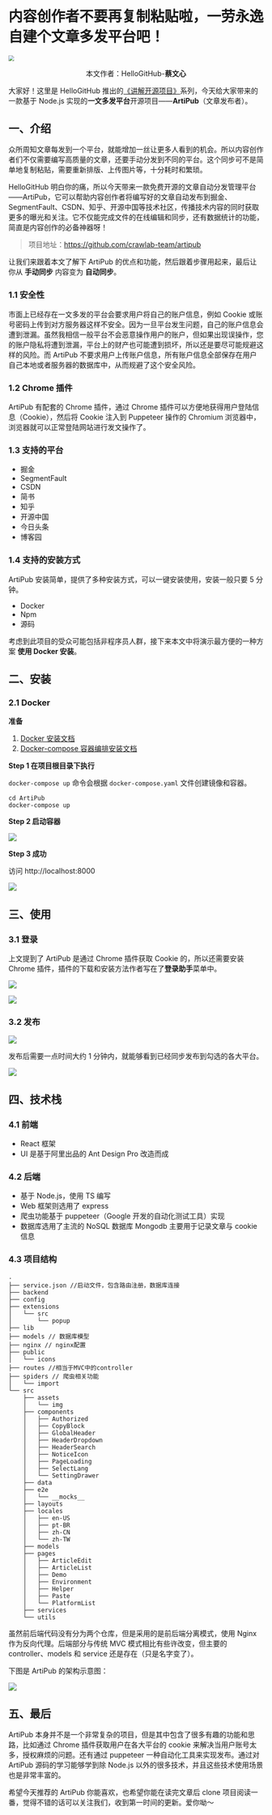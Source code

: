 # 内容创作者不要再复制粘贴啦，一劳永逸自建个文章多发平台吧！

<img src="./images/cover.jpg" style="zoom: 67%;" />

<p align="center">本文作者：HelloGitHub-<strong>蔡文心</strong></p>

大家好！这里是 HelloGitHub 推出的[《讲解开源项目》](https://github.com/HelloGitHub-Team/Article)系列，今天给大家带来的一款基于 Node.js 实现的**一文多发平台**开源项目——**ArtiPub**（文章发布者）。

## 一、介绍

众所周知文章每发到一个平台，就能增加一丝让更多人看到的机会。所以内容创作者们不仅需要编写高质量的文章，还要手动分发到不同的平台。这个同步可不是简单地复制粘贴，需要重新排版、上传图片等，十分耗时和繁琐。

HelloGitHub 明白你的痛，所以今天带来一款免费开源的文章自动分发管理平台——ArtiPub，它可以帮助内容创作者将编写好的文章自动发布到掘金、SegmentFault、CSDN、知乎、开源中国等技术社区，传播技术内容的同时获取更多的曝光和关注。它不仅能完成文件的在线编辑和同步，还有数据统计的功能，简直是内容创作的必备神器呀！

> 项目地址：https://github.com/crawlab-team/artipub

让我们来跟着本文了解下 ArtiPub 的优点和功能，然后跟着步骤用起来，最后让你从 **手动同步** 内容变为 **自动同步**。

### 1.1 安全性

市面上已经存在一文多发的平台会要求用户将自己的账户信息，例如 Cookie 或账号密码上传到对方服务器这样不安全。因为一旦平台发生问题，自己的账户信息会遭到泄漏。虽然我相信一般平台不会恶意操作用户的账户，但如果出现误操作，您的账户隐私将遭到泄漏，平台上的财产也可能遭到损坏，所以还是要尽可能规避这样的风险。而 ArtiPub 不要求用户上传账户信息，所有账户信息全部保存在用户自己本地或者服务器的数据库中，从而规避了这个安全风险。

### 1.2 Chrome 插件

ArtiPub 有配套的 Chrome 插件，通过 Chrome 插件可以方便地获得用户登陆信息（Cookie），然后将 Cookie 注入到 Puppeteer 操作的 Chromium 浏览器中，浏览器就可以正常登陆网站进行发文操作了。

### 1.3 支持的平台

-  掘金
-  SegmentFault
-  CSDN
-  简书
-  知乎
-  开源中国
-  今日头条
-  博客园

### 1.4 支持的安装方式

ArtiPub 安装简单，提供了多种安装方式，可以一键安装使用，安装一般只要 5 分钟。

- Docker
- Npm
- 源码

考虑到此项目的受众可能包括非程序员人群，接下来本文中将演示最方便的一种方案 **使用 Docker 安装**。

## 二、安装

### 2.1 Docker

**准备**

1. [Docker 安装文档](https://docs.docker.com/engine/install/)
2. [Docker-compose 容器编排安装文档](https://docs.docker.com/compose/install/)

**Step 1 在项目根目录下执行**

`docker-compose up` 命令会根据 `docker-compose.yaml` 文件创建镜像和容器。

```shell
cd ArtiPub
docker-compose up
```

**Step 2 启动容器**

![](./images/1.jpg)

**Step 3 成功**

访问 http://localhost:8000

![](./images/2.jpg)

## 三、使用

### 3.1 登录

上文提到了 ArtiPub 是通过 Chrome 插件获取 Cookie 的，所以还需要安装 Chrome 插件，插件的下载和安装方法作者写在了**登录助手**菜单中。

![](./images/3.jpg)

![](./images/4.jpg)

### 3.2 发布

![](./images/5.gif)

发布后需要一点时间大约 1 分钟内，就能够看到已经同步发布到勾选的各大平台。

![](./images/6.jpg)

## 四、技术栈

### 4.1 前端

- React 框架
- UI 是基于阿里出品的 Ant Design Pro 改造而成

### 4.2 后端

- 基于 Node.js，使用 TS 编写
- Web 框架则选用了 express
- 爬虫功能基于 puppeteer（Google 开发的自动化测试工具）实现
- 数据库选用了主流的 NoSQL 数据库 Mongodb 主要用于记录文章与 cookie 信息

### 4.3 项目结构

```
.
├── service.json //启动文件，包含路由注册，数据库连接
├── backend
├── config
├── extensions
│   └── src
│       └── popup
├── lib
├── models // 数据库模型
├── nginx // nginx配置
├── public
│   └── icons
├── routes //相当于MVC中的controller
├── spiders // 爬虫相关功能
│   └── import
└── src
    ├── assets
    │   └── img
    ├── components
    │   ├── Authorized
    │   ├── CopyBlock
    │   ├── GlobalHeader
    │   ├── HeaderDropdown
    │   ├── HeaderSearch
    │   ├── NoticeIcon
    │   ├── PageLoading
    │   ├── SelectLang
    │   └── SettingDrawer
    ├── data
    ├── e2e
    │   └── __mocks__
    ├── layouts
    ├── locales
    │   ├── en-US
    │   ├── pt-BR
    │   ├── zh-CN
    │   └── zh-TW
    ├── models
    ├── pages
    │   ├── ArticleEdit
    │   ├── ArticleList
    │   ├── Demo
    │   ├── Environment
    │   ├── Helper
    │   ├── Paste
    │   └── PlatformList
    ├── services
    └── utils
```

虽然前后端代码没有分为两个仓库，但是采用的是前后端分离模式，使用 Nginx 作为反向代理。后端部分与传统 MVC 模式相比有些许改变，但主要的 controller、models 和 service 还是存在（只是名字变了）。

下图是 ArtiPub 的架构示意图：

![](./images/7.png)

## 五、最后

ArtiPub 本身并不是一个非常复杂的项目，但是其中包含了很多有趣的功能和思路，比如通过 Chrome 插件获取用户在各大平台的 cookie 来解决当用户账号太多，授权麻烦的问题。还有通过 puppeteer 一种自动化工具来实现发布。通过对 ArtiPub 源码的学习能够学到除 Node.js 以外的很多技术，并且这些技术使用场景也是非常丰富的。

希望今天推荐的 ArtiPub 你能喜欢，也希望你能在读完文章后 clone 项目阅读一番，觉得不错的话可以关注我们，收到第一时间的更新。爱你呦～
